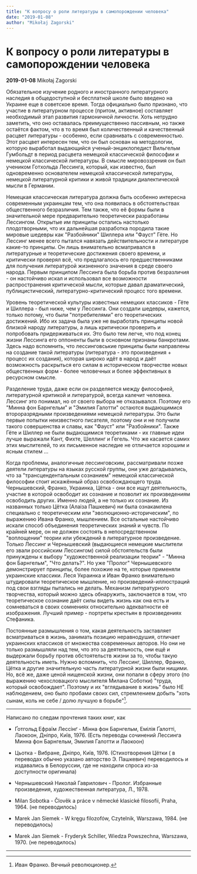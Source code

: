 ```yaml
---
title: "К вопросу о роли литературы в самопорождении человека"
date: "2019-01-08"
author: "Mikołaj Zagorski"
---
```


# К вопросу о роли литературы в самопорождении человека

**2019-01-08** Mikołaj Zagorski

Обязательное изучение родного и иностранного литературного наследия в общедоступной и бесплатной школе было введено на Украине еще в советское время. Тогда официально было признано, что участие в литературном процессе (притом, активное) составляет необходимый этап развития гармоничной личности. Хоть нетрудно заметить, что оно оставалась преимущественно пассивным, но также остаётся фактом, что в то время был количественный и качественный расцвет литературы - особенно, если сравнивать с современностью. Этот расцвет интересен тем, что он был основан на методологии, которую выработал выдающийся ученый-энциклопедист Вильгельм Гумбольдт в период расцвета немецкой классической философии и немецкой классической литературы. В смысле мировоззрения он был учеником Готхольда Лессинга, который, как известно, был одновременно основателем немецкой классической литературы, немецкой литературной критики и живой традиции диалектической мысли в Германии.

Немецкая классическая литература должна быть особенно интересна современным украинцам тем, что она появилась в обстоятельствах общественного безразличия. Тем также, что её формы были в значительной мере предварительно теоретически разработаны Лессингом. Открытые им принципы остались настолько плодотворными, что их дальнейшая разработка породила такие мировые шедевры как "Разбойники" Шиллера или "Фауст" Гёте. Но Лессинг менее всего пытался навязать действительности и литературе какие-то принципы. Он лишь внимательно всматривался в литературные и теоретические достижения своего времени, и критически проверял всё, что предлагалось его предшественниками для получения литературой жизненного значения в среде своего народа. Первым принципом Лессинга была борьба против безразличия - он настойчиво искал и использовал все возможности распространения критической мысли, которые давал драматический, публицистический, литературно-критический процесс того времени.

Уровень теоретической культуры известных немецких классиков - Гёте и Шиллера - был ниже, чем у Лессинга. Они создали шедевры, кажется, только потому, что были "потребителями" его теоретических достижений. Ибо их задача была уже не выработать принципы новой близкой народу литературы, а лишь критически проверить и попробовать придерживаться их. Это было тем легче, что под конец жизни Лессинга его оппоненты были в основном признаны банкротами. Здесь надо вспомнить, что лессинговськие принципы были направлены на создание такой литературы (литература - это произведения + процесс их создания), которая широко идёт в народ и даёт возможность раскрыться его силам в историческом творчестве новых общественных форм - более человечных и более эффективных в ресурсном смысле.

Разделение труда, даже если он разделяется между философией, литературной критикой и литературой, всегда калечит человека. Лессинг это понимал, но от своего выбора не отказывался. Поэтому его "Минна фон Барнгельм" и "Эмилия Галотти" остаются выдающимися второразрядными произведениями немецкой литературы. Это были первые попытки неизвестного писателя, поэтому они и не получили такого совершенства и славы, как "Фауст" или "Разбойники". Также Гёте и Шиллер не были выдающимися теоретиками - их главные идеи лучше выражали Кант, Фихте, Шеллинг и Гегель. Что же касается самих этих мыслителей, то их письменное наследие не отличается хорошим и ясным стилем ...

Когда проблемы, аналогичные лессинговским, рассматривали позже деятели литературы на языках русской группы, они уже догадывались, что за "трансцендентальным сознанием" немецкой классической философии стоит искажённый образ освобождающего труда. Чернышевский, Франко, Украинка, Цётка - они все ищут деятельность, участие в которой освободит их сознание и позволит их произведениям освободить других. Именно людей, а не только их сознание. Из названных только Цётка (Алаіза Пашкевич) ни была ознакамлена специально с теоретическим или "эволюционно-историческим", по выражению Ивана Франко, мышлением. Все остальные настойчиво искали способ объединения теоретических знаний и чувств. По крайней мере, он не должен состоять в непосредственном "воплощении" теории или убеждений в литературное произведение. Только Лессинг и Чернышевский (выдающиеся немецкие мыслители его звали российским Лессингом) силой обстоятельств были принуждены к выбору "художественной реализации теории" - "Минна фон Барнгельм", "Что делать?". Но уже "Пролог" Чернышевского демонстрирует принципы, более похожие на те, которые применяли украинские классики. Леся Украинка и Иван Франко внимательно штудировали теоретическое мышление, но произведений-иллюстраций под свои взгляды пытались не делать. Механизм литературного творчества, который можно здесь обнаружить, заключается в том, что теоретическое сознание даёт силы видеть жизнь как она есть и сомневаться в своих сомнениях относительно адекватности её изображения. Лучший пример - портреты крестьян в произведениях Стефаника.

Постоянные размышления о том, какая деятельность заставляет всматриваться в жизнь, занимать позицию неравнодушия, отличает украинских классиков от множества современных авторов. Но они не только размышляли над тем, что это за деятельность, они ещё и выдержали борьбу против обстоятельств жизни за то, чтобы такую деятельность иметь. Нужно вспомнить, что Лессинг, Шиллер, Франко, Цётка и другие значительную часть литературной жизни были нищими. Но, всё же, даже ценой нищенской жизни, они попали в сферу этого (по выражению чехословацкого мыслителя Милана Соботки) "труда, который освобождает". Поэтому и их "вглядывание в жизнь" было НЕ наблюдением, оно было пробами своих сил, стремлением добыть "хоть сынам, коль не себе / долю лучшую в борьбе"[^1].

____

Написано по следам прочтения таких книг, как

* Ґотгольд Ефраїм Лессінґ - Мінна фон Барнгельм, Емілія Ґалотті, Лаокоон, Дніпро, Київ, 1976. (Есть переводы сочинений Лессинга Минна фон Барнгельм, Эмилия Галотти и Лаокоон)

* Цьотка - Вибране, Дніпро, Київ, 1976. (Стихотворения Цётки ( в переводах обычно указано авторство Э. Пашкевич) переводилось и издавались в Белоруссии, где не находили спроса из-за доступности оригинала)

* Чернышевский Николай Гаврилович - Пролог. Избранные произведения, художественная литература, Л., 1978.

* Milan Sobotka - Člověk a práce v německé klasické filosofii, Praha, 1964. (не переводилось)

* Marek Jan Siemek - W kręgu filozofów, Czytelnik, Warszawa, 1984. (не переводилось)

* Marek Jan Siemek - Fryderyk Schiller, Wiedza Powszechna, Warszawa, 1970. (не переводилось)

____

[^1]: Иван Франко. Вечный революционер.